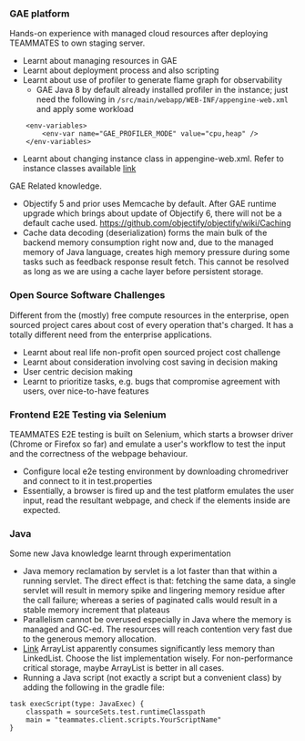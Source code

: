 ### GAE platform

Hands-on experience with managed cloud resources after deploying TEAMMATES to own staging server.

* Learnt about managing resources in GAE
* Learnt about deployment process and also scripting
* Learnt about use of profiler to generate flame graph for observability
  * GAE Java 8 by default already installed profiler in the instance; just need the following in `/src/main/webapp/WEB-INF/appengine-web.xml` and apply some workload
```
    <env-variables>
        <env-var name="GAE_PROFILER_MODE" value="cpu,heap" />
    </env-variables>
```
* Learnt about changing instance class in appengine-web.xml. Refer to instance classes available [link](https://cloud.google.com/appengine/docs/standard)

GAE Related knowledge.

* Objectify 5 and prior uses Memcache by default. After GAE runtime upgrade which brings about update of Objectify 6, there will not be a default cache used. https://github.com/objectify/objectify/wiki/Caching
* Cache data decoding (deserialization) forms the main bulk of the backend memory consumption right now and, due to the managed memory of Java language, creates high memory pressure during some tasks such as feedback response result fetch. This cannot be resolved as long as we are using a cache layer before persistent storage.

### Open Source Software Challenges

Different from the (mostly) free compute resources in the enterprise, open sourced project cares about cost of every operation that's charged.
It has a totally different need from the enterprise applications.

* Learnt about real life non-profit open sourced project cost challenge
* Learnt about consideration involving cost saving in decision making
* User centric decision making
* Learnt to prioritize tasks, e.g. bugs that compromise agreement with users, over nice-to-have features

### Frontend E2E Testing via Selenium

TEAMMATES E2E testing is built on Selenium, which starts a browser driver (Chrome or Firefox so far) and emulate a user's workflow to test the input and the correctness of the webpage behaviour.

* Configure local e2e testing environment by downloading chromedriver and connect to it in test.properties
* Essentially, a browser is fired up and the test platform emulates the user input, read the resultant webpage, and check if the elements inside are expected.

### Java

Some new Java knowledge learnt through experimentation

* Java memory reclamation by servlet is a lot faster than that within a running servlet. The direct effect is that: fetching the same data, a single servlet will result in memory spike and lingering memory residue after the call failure; whereas a series of paginated calls would result in a stable memory increment that plateaus
* Parallelism cannot be overused especially in Java where the memory is managed and GC-ed. The resources will reach contention very fast due to the generous memory allocation.
* [Link](https://stackoverflow.com/questions/11564352/arraylist-vs-linkedlist-from-memory-allocation-perspective/11564453#11564453) ArrayList apparently consumes significantly less memory than LinkedList. Choose the list implementation wisely. For non-performance critical storage, maybe ArrayList is better in all cases.
* Running a Java script (not exactly a script but a convenient class) by adding the following in the gradle file:
```
task execScript(type: JavaExec) {
    classpath = sourceSets.test.runtimeClasspath
    main = "teammates.client.scripts.YourScriptName"
}
```

